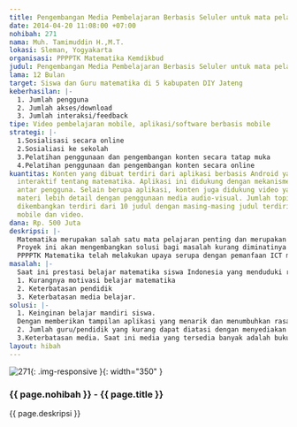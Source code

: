 ```yaml
---
title: Pengembangan Media Pembelajaran Berbasis Seluler untuk mata pelajaran matematika
date: 2014-04-20 11:08:00 +07:00
nohibah: 271
nama: Muh. Tamimuddin H.,M.T.
lokasi: Sleman, Yogyakarta
organisasi: PPPPTK Matematika Kemdikbud
judul: Pengembangan Media Pembelajaran Berbasis Seluler untuk mata pelajaran matematika
lama: 12 Bulan
target: Siswa dan Guru matematika di 5 kabupaten DIY Jateng
keberhasilan: |-
  1. Jumlah pengguna
  2. Jumlah akses/download
  3. Jumlah interaksi/feedback
tipe: Video pembelajaran mobile, aplikasi/software berbasis mobile
strategi: |-
  1.Sosialisasi secara online
  2.Sosialiasi ke sekolah
  3.Pelatihan penggunaan dan pengembangan konten secara tatap muka
  4.Pelatihan penggunaan dan pengembangan konten secara online
kuantitas: Konten yang dibuat terdiri dari aplikasi berbasis Android yang berisi materi
  interaktif tentang matematika. Aplikasi ini didukung dengan mekanisme interaksi
  antar pengguna. Selain berupa aplikasi, konten juga didukung video yang menjelaskan
  materi lebih detail dengan penggunaan media audio-visual. Jumlah topik konten yang
  dikembangkan terdiri dari 10 judul dengan masing-masing judul terdiri dari aplikasi
  mobile dan video.
dana: Rp. 500 Juta
deskripsi: |-
  Matematika merupakan salah satu mata pelajaran penting dan merupakan salah satu penentu dari skill yang sangat dibutuhkan di masa sekarang dan masa depan. Sayangnya, matematika menjadi mata pelajaran yang paling ditakuti dan dihindari karena banyak faktor; materi yang sulit, guru yang tidak mampu menyampaikan pembelajaran dengan baik maupun pemanfaatan media pembelajaran yang kurang maksimal. Melihat situasi di atas sesungguhnya tersedia banyak potensi solusi yang dapat dikembangkan, terutama dengan perkembangan media seluler. Saat ini perangkat seluler sudah cukup canggih dan terjangkau dan mampu untuk digunakan sebagai media pembelajaran matematika yang efektif. Namun sampai saat ini upaya pemanfaatan media seluler masih kurang maksimal.
  Proyek ini akan mengembangkan solusi bagi masalah kurang diminatinya pelajaran matematika serta rendahnya pemahaman matematika di kalangan siswa dengan mengembangkan media pembelajaran matematika berbasis perangkat seluler (ponsel/tablet) yang menyenangkan, mudah diperoleh dan berkualitas.
  PPPPTK Matematika telah melakukan upaya serupa dengan pemanfaan ICT melalui e-training (etraining.p4tkmatematika.org) dan rintisan mobile learning (m.p4tkmatematika.org).
masalah: |-
  Saat ini prestasi belajar matematika siswa Indonesia yang menduduki rangking bawah dunia (PISA). Sebagian masalah yang menjadi penyebab kondisi tersebut adalah
  1. Kurangnya motivasi belajar matematika
  2. Keterbatasan pendidik
  3. Keterbatasan media belajar.
solusi: |-
  1. Keinginan belajar mandiri siswa.
  Dengan memberikan tampilan aplikasi yang menarik dan menumbuhkan rasa ingin tahu siswa terhadap pendidikan.
  2. Jumlah guru/pendidik yang kurang dapat diatasi dengan menyediakan konten pembelajaran yang didisain untuk pembelajaran mandiri. Dengan demikian siswa dapat belajar meskipun tidak ada guru.
  3.Keterbatasan media. Saat ini media yang tersedia banyak adalah buku, padahal buku juga memiliki keterbatasan. Dengan media yang akan dikembangkan yaitu konten digital berbasis mobile, media belajar akan menjadi mudah didistribusi/diakses, mudah digunakan dan dapat tersedia dengan murah
layout: hibah
---
```


![271](/static/img/hibahcms/271.png){: .img-responsive }{: width="350" }

### {{ page.nohibah }} - {{ page.title }}

{{ page.deskripsi }}
